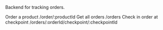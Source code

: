Backend for tracking orders.

Order a product /order/:productId
Get all orders /orders
Check in order at checkpoint /orders/:orderId/checkpoint/:checkpointId
